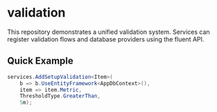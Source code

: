 # validation

This repository demonstrates a unified validation system. Services can register validation flows and database providers using the fluent API.

## Quick Example

```csharp
services.AddSetupValidation<Item>(
    b => b.UseEntityFramework<AppDbContext>(),
    item => item.Metric,
    ThresholdType.GreaterThan,
    5m);
```
